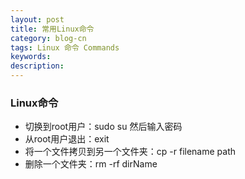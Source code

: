 ```yaml
---
layout: post
title: 常用Linux命令
category: blog-cn
tags: Linux 命令 Commands
keywords: 
description:
---
```



### Linux命令


* 切换到root用户：sudo su 然后输入密码
* 从root用户退出：exit
* 将一个文件拷贝到另一个文件夹：cp -r filename path
* 删除一个文件夹：rm -rf dirName


